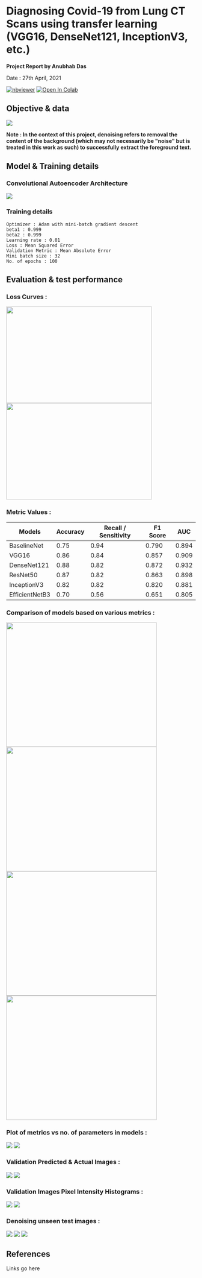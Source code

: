# Diagnosing Covid-19 from Lung CT Scans using transfer learning (VGG16, DenseNet121, InceptionV3, etc.)

**Project Report by Anubhab Das** 

Date : 27th April, 2021

[![nbviewer](https://img.shields.io/badge/render-nbviewer-orange.svg)](https://nbviewer.jupyter.org/github/anubhabdaserrr/document-denoising-autoencoder/blob/main/doument_denoising_autoenc_nb.ipynb)
[![Open In Colab](https://colab.research.google.com/assets/colab-badge.svg)](https://colab.research.google.com/github/anubhabdaserrr/document-denoising-autoencoder/blob/main/doument_denoising_autoenc_nb.ipynb)

## Objective & data

![](./misc/imgs_ct_scans.png)

**Note : In the context of this project, denoising refers to removal the content of the background (which may not necessarily be "noise" but is treated in this work as such) to successfully extract the foreground text.**

## Model & Training details

### Convolutional Autoencoder Architecture
![](./misc/autoenc_arch.png)

### Training details
```
Optimizer : Adam with mini-batch gradient descent
beta1 : 0.999
beta2 : 0.999
Learning rate : 0.01 
Loss : Mean Squared Error
Validation Metric : Mean Absolute Error
Mini batch size : 32
No. of epochs : 100
```

## Evaluation & test performance

### Loss Curves :
<img src="./misc/mse_loss_curve.png" width="387" height="256" /> <img src="./misc/mae_curve.png" width="387" height="256" />

### Metric Values : 

| Models         	| Accuracy 	| Recall / Sensitivity 	| F1 Score 	| AUC   	|
|----------------	|----------	|----------------------	|----------	|-------	|
| BaselineNet    	| 0.75     	| 0.94                 	| 0.790    	| 0.894 	|
| VGG16          	| 0.86     	| 0.84                 	| 0.857    	| 0.909 	|
| DenseNet121    	| 0.88     	| 0.82                 	| 0.872    	| 0.932 	|
| ResNet50       	| 0.87     	| 0.82                 	| 0.863    	| 0.898 	|
| InceptionV3    	| 0.82     	| 0.82                 	| 0.820    	| 0.881 	|
| EfficientNetB3 	| 0.70     	| 0.56                 	| 0.651    	| 0.805 	|

### Comparison of models based on various metrics :
<img src="./misc/acc_plot.png" width="400" height="330" /> <img src="./misc/f1_plot.png" width="400" height="330" />
<img src="./misc/recall_plot.png" width="400" height="330" /> <img src="./misc/auc_plot.png" width="400" height="330" />

### Plot of metrics vs no. of parameters in models :
<img src="./misc/metrics_trainable_params_plot.png"/> 
<img src="./misc/metrics_total_params_plot.png"/>

### Validation Predicted & Actual Images :
![](./misc/val_imgs_pred_3.png)
![](./misc/val_imgs_pred_4.png)


### Validation Images Pixel Intensity Histograms :
![](./misc/pixel_hist_valpred3.png)
![](./misc/pixel_hist_valpred3.png)

### Denoising unseen test images :
![](./misc/test_pred_1.png)
![](./misc/test_pred_2.png) 
![](./misc/test_pred_3.png) 

## References
Links go here

